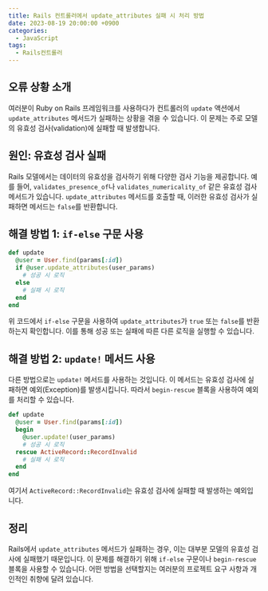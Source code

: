 ```yaml
---
title: Rails 컨트롤러에서 update_attributes 실패 시 처리 방법
date: 2023-08-19 20:00:00 +0900
categories:
  - JavaScript
tags:
  - Rails컨트롤러
---
```


## 오류 상황 소개

여러분이 Ruby on Rails 프레임워크를 사용하다가 컨트롤러의 `update` 액션에서 `update_attributes` 메서드가 실패하는 상황을 겪을 수 있습니다. 이 문제는 주로 모델의 유효성 검사(validation)에 실패할 때 발생합니다.

## 원인: 유효성 검사 실패

Rails 모델에서는 데이터의 유효성을 검사하기 위해 다양한 검사 기능을 제공합니다. 예를 들어, `validates_presence_of`나 `validates_numericality_of` 같은 유효성 검사 메서드가 있습니다. `update_attributes` 메서드를 호출할 때, 이러한 유효성 검사가 실패하면 메서드는 `false`를 반환합니다.

## 해결 방법 1: `if-else` 구문 사용

```ruby
def update
  @user = User.find(params[:id])
  if @user.update_attributes(user_params)
    # 성공 시 로직
  else
    # 실패 시 로직
  end
end
```

위 코드에서 `if-else` 구문을 사용하여 `update_attributes`가 `true` 또는 `false`를 반환하는지 확인합니다. 이를 통해 성공 또는 실패에 따른 다른 로직을 실행할 수 있습니다.

## 해결 방법 2: `update!` 메서드 사용

다른 방법으로는 `update!` 메서드를 사용하는 것입니다. 이 메서드는 유효성 검사에 실패하면 예외(Exception)를 발생시킵니다. 따라서 `begin-rescue` 블록을 사용하여 예외를 처리할 수 있습니다.

```ruby
def update
  @user = User.find(params[:id])
  begin
    @user.update!(user_params)
    # 성공 시 로직
  rescue ActiveRecord::RecordInvalid
    # 실패 시 로직
  end
end
```

여기서 `ActiveRecord::RecordInvalid`는 유효성 검사에 실패할 때 발생하는 예외입니다.

## 정리

Rails에서 `update_attributes` 메서드가 실패하는 경우, 이는 대부분 모델의 유효성 검사에 실패했기 때문입니다. 이 문제를 해결하기 위해 `if-else` 구문이나 `begin-rescue` 블록을 사용할 수 있습니다. 어떤 방법을 선택할지는 여러분의 프로젝트 요구 사항과 개인적인 취향에 달려 있습니다.